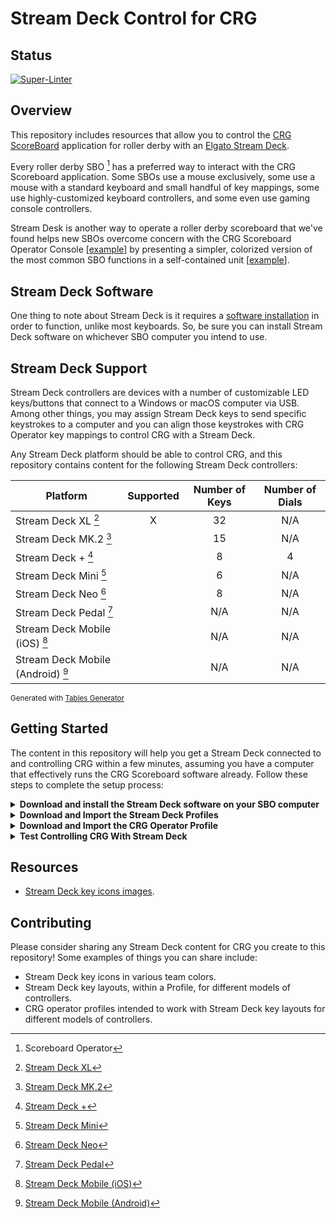 # Stream Deck Control for CRG

## Status

[![Super-Linter](https://github.com/rcrderby/crg-streamdeck/actions/workflows/lint-files.yml/badge.svg)](https://github.com/marketplace/actions/super-linter)

## Overview

This repository includes resources that allow you to control the [CRG ScoreBoard](https://github.com/rollerderby/scoreboard "CRG ScoreBoard Git Repository") application for roller derby with an [Elgato Stream Deck](https://www.elgato.com/us/en/s/welcome-to-stream-deck "Elgato Stream Deck").

Every roller derby SBO [^1] has a preferred way to interact with the CRG Scoreboard application.  Some SBOs use a mouse exclusively, some use a mouse with a standard keyboard and small handful of key mappings, some use highly-customized keyboard controllers, and some even use gaming console controllers.

Stream Desk is another way to operate a roller derby scoreboard that we've found helps new SBOs overcome concern with the CRG Scoreboard Operator Console \[[example](/docs/images/crg/crg-operator-console-example.png "CRG Scoreboard Operator Console Example Image")\] by presenting a simpler, colorized version of the most common SBO functions in a self-contained unit \[[example](/docs/images/stream-deck/32-button-profiles/stream-deck-32-black-vs-white-page-1.png "Stream Deck Example Image")\].

## Stream Deck Software

One thing to note about Stream Deck is it requires a [software installation](https://www.elgato.com/us/en/s/downloads "Stream Deck Software Downloads") in order to function, unlike most keyboards.  So, be sure you can install Stream Deck software on whichever SBO computer you intend to use.

## Stream Deck Support

Stream Deck controllers are devices with a number of customizable LED keys/buttons that connect to a Windows or macOS computer via USB.  Among other things, you may assign Stream Deck keys to send specific keystrokes to a computer and you can align those keystrokes with CRG Operator key mappings to control CRG with a Stream Deck.

Any Stream Deck platform should be able to control CRG, and this repository contains content for the following Stream Deck controllers:

|            **Platform**           | **Supported** | **Number of Keys** | **Number of Dials** |
|---------------------------------- |:-------------:|:------------------:|:-------------------:|
| Stream Deck XL [^2]               |       X       |         32         |         N/A         |
| Stream Deck MK.2 [^3]             |               |         15         |         N/A         |
| Stream Deck + [^4]                |               |          8         |          4          |
| Stream Deck Mini [^5]             |               |          6         |         N/A         |
| Stream Deck Neo [^6]              |               |          8         |         N/A         |
| Stream Deck Pedal [^7]            |               |         N/A        |         N/A         |
| Stream Deck Mobile (iOS) [^8]     |               |         N/A        |         N/A         |
| Stream Deck Mobile (Android) [^9] |               |         N/A        |         N/A         |

<sub>Generated with [Tables Generator](https://www.tablesgenerator.com/markdown_tables "Tables Generator")</sub>

## Getting Started

The content in this repository will help you get a Stream Deck connected to and controlling CRG within a few minutes, assuming you have a computer that effectively runs the CRG Scoreboard software already.  Follow these steps to complete the setup process:

<details>
  <summary>
    <strong>Download and install the Stream Deck software on your SBO computer</strong>
  </summary>

  The Stream Deck software allows your computer to recognize and interact with a [Stream Deck controller](#stream-deck-support "Stream Deck Controller Platforms").  You must install the Stream Deck software before for your Stream Deck controller to function.

  1. Open a web browser on your SBO computer and navigate to [Elgato Software Downloads](https://www.elgato.com/us/en/s/downloads "Elgato Software Downloads").

  2. Locate and download the `Stream Deck` software for macOS or Windows to your SBO computer.

  3. Install the Stream Deck software on your SBO computer.

</details>

<details>
  <summary>
    <strong>Download and Import the Stream Deck Profiles</strong>
  </summary>

  Once you have the Stream Deck software installed on your SBO computer, you can download and install the Stream Deck Profiles for CRG in this repository.  These Stream Deck Profiles contain the key icons and key mapping configurations necessary to work with the CRG Operator Profile, and its keyboard mappings, that you will import in the next step.
  
  1. Use your web browser to navigate to the [`streamdeck-profiles` directory](/streamdeck-profiles "Stream Deck Profiles directory") of this repository where you will find the available Stream Deck Profiles for CRG.
  2. Download the appropriate Stream Deck Profiles to your SBO computer, and note there are different Profiles for macOS and Windows because the Stream Deck Software key mappings do not work across platforms.

  3. Open the Stream Deck Software configuration window and click the gear icon in the top menu to access the Stream Deck `Preferences` window \[[example](/docs/images/stream-deck/preferences/streamdeck-preferences.png "Stream Deck Preferences Window")\].

  4. Click on the `Profiles` tab, click to expand the action menu, and click `Import...` \[[example](/docs/images/stream-deck/preferences/streamdeck-import-profile.png "Stream Deck Import Profile")\].

  5. Select and import the applicable Stream Deck Profiles that you downloaded to your SBO computer.

  6. Close the `Preferences` Windows and review the profiles you imported:

- [Black vs. White page 1 example](/docs/images/stream-deck/32-button-profiles/stream-deck-32-black-vs-white-page-1.png "Black vs. White page 1 example")

- [Black vs. White page 2 example](/docs/images/stream-deck/32-button-profiles/stream-deck-32-black-vs-white-page-2.png "Black vs. White page 2 example")

- [White vs. Black page 1 example](/docs/images/stream-deck/32-button-profiles/stream-deck-32-white-vs-black-page-1.png "White vs. Black page 1 example")

- [White vs. Black page 2 example](/docs/images/stream-deck/32-button-profiles/stream-deck-32-white-vs-black-page-2.png "White vs. Black page 2 example")

</details>

<details>
  <summary>
    <strong>Download and Import the CRG Operator Profile</strong>
  </summary>

  The CRG Operator profile in this repository contains the configuration that maps CRG Operator Panel functions to keyboard keys for interaction with a Stream Deck.

  1. Use the web browser on your SBO computer to navigate to the [`crg-operator-profiles` directory](/crg-operator-profiles "CRG Operator Profiles directory").

  2. Download the profile file named [`crg-operator-streamdeck.json`](/crg-operator-profiles/crg-operator-streamdeck.json "Stream Deck CRG Operator Profile JSON") to the SBO computer.

  3. Log on to your SBO CRG instance and click on the `Games / Teams / Rulesets` link \[[example](/docs/images/crg/crg-operator-console-main-page.png "Scoreboard Operator Console Main Page")\].

  4. Click on the `Choose File` button, select the `crg-operator-streamdeck.json` file, and click the `Import JSON` button \[[example](/docs/images/crg/crg-operator-console-import-json.png "Import Stream Deck CRG Operator Profile JSON")\].

  5. Confirm the `Operators` section of the page lists a profile named `streamdeck` \[[example](/docs/images/crg/crg-operator-console-imported-operator-profile.png "Imported Stream Deck CRG Operator Profile")\]

</details>

<details>
  <summary>
    <strong>Test Controlling CRG With Stream Deck</strong>
  </summary>

  Your Stream Deck and CRG are now set up to work together.  Start a new game and confirm the Stream Deck keys control the scoreboard correctly.

</details>

## Resources

- [Stream Deck key icons images](/streamdeck-icons "Stream Deck key icons images").

## Contributing

Please consider sharing any Stream Deck content for CRG you create to this repository!  Some examples of things you can share include:

- Stream Deck key icons in various team colors.
- Stream Deck key layouts, within a Profile, for different models of controllers.
- CRG operator profiles intended to work with Stream Deck key layouts for different models of controllers.

[^1]: Scoreboard Operator
[^2]: [Stream Deck XL](https://www.elgato.com/us/en/p/stream-deck-xl "Stream Deck XL")
[^3]: [Stream Deck MK.2](https://www.elgato.com/us/en/p/stream-deck-mk2-black "Stream Deck MK.2")
[^4]: [Stream Deck +](https://www.elgato.com/us/en/p/stream-deck-plus-black "Stream Deck +")
[^5]: [Stream Deck Mini](https://www.elgato.com/us/en/p/stream-deck-mini "Stream Deck Mini")
[^6]: [Stream Deck Neo](https://www.elgato.com/us/en/p/stream-deck-neo "Stream Deck Neo")
[^7]: [Stream Deck Pedal](https://www.elgato.com/us/en/p/stream-deck-pedal "Stream Deck Pedal")
[^8]: [Stream Deck Mobile (iOS)](https://www.elgato.com/us/en/s/stream-deck-mobile "Stream Deck Mobile (iOS)")
[^9]: [Stream Deck Mobile (Android)](https://www.elgato.com/us/en/s/stream-deck-mobile-android "Stream Deck Mobile (Android")
